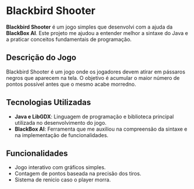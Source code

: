 # Blackbird Shooter

**Blackbird Shooter** é um jogo simples que desenvolvi com a ajuda da **BlackBox AI**. Este projeto me ajudou a entender melhor a sintaxe do Java e a praticar conceitos fundamentais de programação.

## Descrição do Jogo

Blackbird Shooter é um jogo onde os jogadores devem atirar em pássaros negros que aparecem na tela. O objetivo é acumular o maior número de pontos possível antes que o mesmo acabe morredno.

## Tecnologias Utilizadas

- **Java e LibGDX**: Linguagem de programação e biblioteca principal utilizada no desenvolvimento do jogo.
- **BlackBox AI**: Ferramenta que me auxiliou na compreensão da sintaxe e na implementação de funcionalidades.

## Funcionalidades

- Jogo interativo com gráficos simples.
- Contagem de pontos baseada na precisão dos tiros.
- Sistema de renicio caso o player morra.